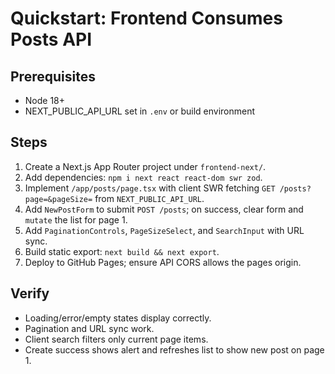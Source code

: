 # Quickstart: Frontend Consumes Posts API

## Prerequisites
- Node 18+
- NEXT_PUBLIC_API_URL set in `.env` or build environment

## Steps
1. Create a Next.js App Router project under `frontend-next/`.
2. Add dependencies: `npm i next react react-dom swr zod`.
3. Implement `/app/posts/page.tsx` with client SWR fetching `GET /posts?page=&pageSize=` from `NEXT_PUBLIC_API_URL`.
4. Add `NewPostForm` to submit `POST /posts`; on success, clear form and `mutate` the list for page 1.
5. Add `PaginationControls`, `PageSizeSelect`, and `SearchInput` with URL sync.
6. Build static export: `next build && next export`.
7. Deploy to GitHub Pages; ensure API CORS allows the pages origin.

## Verify
- Loading/error/empty states display correctly.
- Pagination and URL sync work.
- Client search filters only current page items.
- Create success shows alert and refreshes list to show new post on page 1.


